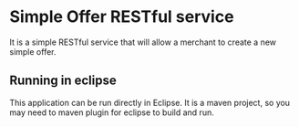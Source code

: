 # Simple Offer RESTful service
It is a simple RESTful service that will allow a merchant to create a new simple offer.

## Running in eclipse
This application can be run directly in Eclipse.
It is a maven project, so you may need to maven plugin for eclipse to build and run.
